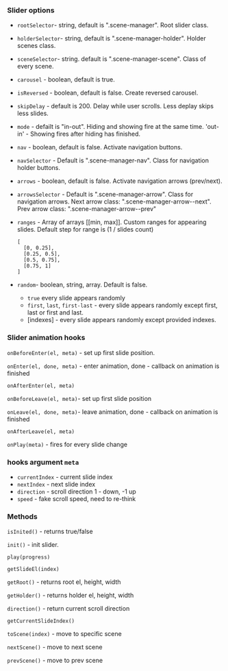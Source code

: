 ### Slider options

- `rootSelector`- string, default is ".scene-manager". Root slider class.
- `holderSelector`- string, default is ".scene-manager-holder". Holder scenes class.
- `sceneSelector`- string. default is ".scene-manager-scene". Class of every scene.

- `carousel` - boolean, default is true.
- `isReversed` - boolean, default is false. Create reversed carousel.

- `skipDelay` - default is 200. Delay while user scrolls. Less deplay skips less slides.

- `mode` - defailt is "in-out". Hiding and showing fire at the same time. 'out-in' - Showing fires after hiding has finished.

- `nav` - boolean, default is false. Activate navigation buttons.
- `navSelector` - Default is ".scene-manager-nav". Class for navigation holder buttons.

- `arrows` - boolean, default is false. Activate navigation arrows (prev/next).
- `arrowsSelector` - Default is ".scene-manager-arrow". Class for navigation arrows.
  Next arrow class: ".scene-manager-arrow--next".
  Prev arrow class: ".scene-manager-arrow--prev"

- `ranges` - Array of arrays [[min, max]]. Custom ranges for appearing slides. Default step for range is (1 / slides count)
  ```
  [
    [0, 0.25],
    [0.25, 0.5],
    [0.5, 0.75],
    [0.75, 1]
  ]
  ```
- `random`- boolean, string, array. Default is false.
  - `true` every slide appears randomly
  - `first`, `last`, `first-last` - every slide appears randomly except first, last or first and last.
  - [indexes] - every slide appears randomly except provided indexes.

### Slider animation hooks

`onBeforeEnter(el, meta)` - set up first slide position.

`onEnter(el, done, meta)` - enter animation, done - callback on animation is finished

`onAfterEnter(el, meta)`

`onBeforeLeave(el, meta)`- set up first slide position

`onLeave(el, done, meta)`- leave animation, done - callback on animation is finished

`onAfterLeave(el, meta)`

`onPlay(meta)` - fires for every slide change

### hooks argument `meta`

- `currentIndex` - current slide index
- `nextIndex` - next slide index
- `direction` - scroll direction 1 - down, -1 up
- `speed` - fake scroll speed, need to re-think

### Methods

`isInited()` - returns true/false

`init()` - init slider.

`play(progress)`

`getSlideEl(index)`

`getRoot()` - returns root el, height, width

`getHolder()` - returns holder el, height, width

`direction()` - return current scroll direction

`getCurrentSlideIndex()`

`toScene(index)` - move to specific scene

`nextScene()` - move to next scene

`prevScene()` - move to prev scene
